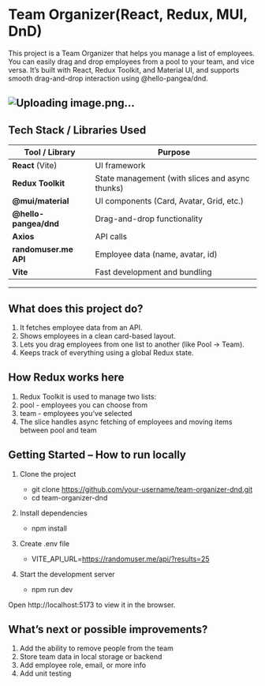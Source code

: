 # Team Organizer(React, Redux, MUI, DnD)

This project is a Team Organizer that helps you manage a list of employees. You can easily drag and drop employees from a pool to your team, and vice versa. It’s built with React, Redux Toolkit, and Material UI, and supports smooth drag-and-drop interaction using @hello-pangea/dnd.

![Uploading image.png…]()
---

## Tech Stack / Libraries Used

| Tool / Library | Purpose |
|----------------|---------|
| **React** (Vite) | UI framework |
| **Redux Toolkit** | State management (with slices and async thunks) |
| **@mui/material** | UI components (Card, Avatar, Grid, etc.) |
| **@hello-pangea/dnd** | Drag-and-drop functionality |
| **Axios** | API calls |
| **randomuser.me API** | Employee data (name, avatar, id) |
| **Vite** | Fast development and bundling |

---

## What does this project do?

1. It fetches employee data from an API.
2. Shows employees in a clean card-based layout.
3. Lets you drag employees from one list to another (like Pool → Team).
4. Keeps track of everything using a global Redux state.

## How Redux works here

1. Redux Toolkit is used to manage two lists:
2. pool - employees you can choose from
3. team - employees you’ve selected
4. The slice handles async fetching of employees and moving items between pool and team

## Getting Started – How to run locally
1. Clone the project
   - git clone https://github.com/your-username/team-organizer-dnd.git
   - cd team-organizer-dnd

2. Install dependencies
   - npm install

3. Create .env file
   - VITE_API_URL=https://randomuser.me/api/?results=25

4. Start the development server
   - npm run dev

Open http://localhost:5173 to view it in the browser.


## What’s next or possible improvements?

1. Add the ability to remove people from the team
2. Store team data in local storage or backend
3. Add employee role, email, or more info
4. Add unit testing

